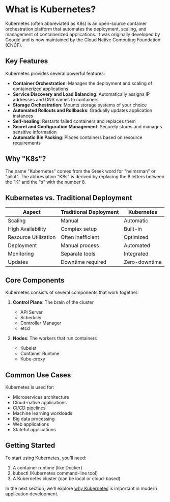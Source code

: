 # What is Kubernetes?

Kubernetes (often abbreviated as K8s) is an open-source container orchestration platform that automates the deployment, scaling, and management of containerized applications. It was originally developed by Google and is now maintained by the Cloud Native Computing Foundation (CNCF).

## Key Features

Kubernetes provides several powerful features:

- **Container Orchestration**: Manages the deployment and scaling of containerized applications
- **Service Discovery and Load Balancing**: Automatically assigns IP addresses and DNS names to containers
- **Storage Orchestration**: Mounts storage systems of your choice
- **Automated Rollouts and Rollbacks**: Gradually updates application instances
- **Self-healing**: Restarts failed containers and replaces them
- **Secret and Configuration Management**: Securely stores and manages sensitive information
- **Automatic Bin Packing**: Places containers based on resource requirements

## Why "K8s"?

The name "Kubernetes" comes from the Greek word for "helmsman" or "pilot". The abbreviation "K8s" is derived by replacing the 8 letters between the "K" and the "s" with the number 8.

## Kubernetes vs. Traditional Deployment

| Aspect | Traditional Deployment | Kubernetes |
|--------|----------------------|------------|
| Scaling | Manual | Automatic |
| High Availability | Complex setup | Built-in |
| Resource Utilization | Often inefficient | Optimized |
| Deployment | Manual process | Automated |
| Monitoring | Separate tools | Integrated |
| Updates | Downtime required | Zero-downtime |

## Core Components

Kubernetes consists of several components that work together:

1. **Control Plane**: The brain of the cluster
   - API Server
   - Scheduler
   - Controller Manager
   - etcd

2. **Nodes**: The workers that run containers
   - Kubelet
   - Container Runtime
   - Kube-proxy

## Common Use Cases

Kubernetes is used for:

- Microservices architecture
- Cloud-native applications
- CI/CD pipelines
- Machine learning workloads
- Big data processing
- Web applications
- Stateful applications

## Getting Started

To start using Kubernetes, you'll need:

1. A container runtime (like Docker)
2. kubectl (Kubernetes command-line tool)
3. A Kubernetes cluster (can be local or cloud-based)

In the next section, we'll explore [why Kubernetes](why-kubernetes.md) is important in modern application development. 